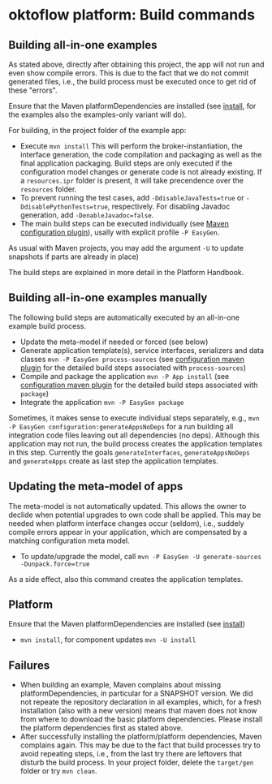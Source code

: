 # oktoflow platform: Build commands

## Building all-in-one examples

As stated above, directly after obtaining this project, the app will not run and even show compile errors. This is due to the fact that we do not commit generated files, i.e., the build process must be executed once to get rid of these "errors".

Ensure that the Maven platformDependencies are installed (see [install](../tools/Install), for the examples also the examples-only variant will do).

For building, in the project folder of the example app:

  * Execute `mvn install` This will perform the broker-instantiation, the interface generation, the code compilation and packaging as well as the final application packaging. Build steps are only executed if the configuration model changes or generate code is not already existing. If a `resources.ipr` folder is present, it will take precendence over the `resources` folder. 
  * To prevent running the test cases, add `-DdisableJavaTests=true` or `-DdisablePythonTests=true`, respectively. For disabling Javadoc generation, add `-DenableJavadoc=false`.
  * The main build steps can be executed individually (see [Maven configuration plugin](../configuration/configuration.maven/README.md)), usally with explicit profile `-P EasyGen`.

As usual with Maven projects, you may add the argument `-U` to update snapshots if parts are already in place)

The build steps are  explained in more detail in the Platform Handbook.

## Building all-in-one examples manually

The following build steps are automatically executed by an all-in-one example build process.

* Update the meta-model if needed or forced (see below)
* Generate application template(s), service interfaces, serializers and data classes `mvn -P EasyGen process-sources` (see [configuration maven plugin](../configuration/configuration.maven) for the detailed build steps associated with `process-sources`)
* Compile and package the application `mvn -P App install` (see [configuration maven plugin](../configuration/configuration.maven) for the detailed build steps associated with `package`)
* Integrate the application `mvn -P EasyGen package`

Sometimes, it makes sense to execute individual steps separately, e.g., `mvn -P EasyGen configuration:generateAppsNoDeps` for a run building all integration code files leaving out all dependencies (no deps). Although this application may not run, the build process creates the application templates in this step.
Currently the goals `generateInterfaces`, `generateAppsNoDeps` and `generateApps` create as last step the application templates.

## Updating the meta-model of apps

The meta-model is not automatically updated. This allows the owner to declide when potential upgrades to own code shall be applied. This may be needed when platform interface changes occur (seldom), i.e., suddely compile errors appear in your application, which are compensated by a matching configuration meta model.

  * To update/upgrade the model, call `mvn -P EasyGen -U generate-sources -Dunpack.force=true`
  
As a side effect, also this command creates the application templates.

## Platform

Ensure that the Maven platformDependencies are installed (see [install](../../tools/Install))

  * `mvn install`, for component updates `mvn -U install`

## Failures

* When building an example, Maven complains about missing platformDependencies, in particular for a SNAPSHOT version. We did not repeate the repository declaration in all examples, which, for a fresh installation (also with a new version) means that maven does not know from where to download the basic platform dependencies. Please install the platform dependencies first as stated above.
* After successfully installing the platform/platform dependencies, Maven complains again. This may be due to the fact that build processes try to avoid repeating steps, i.e., from the last try there are leftovers that disturb the build process. In your project folder, delete the `target/gen` folder or try `mvn clean`.
